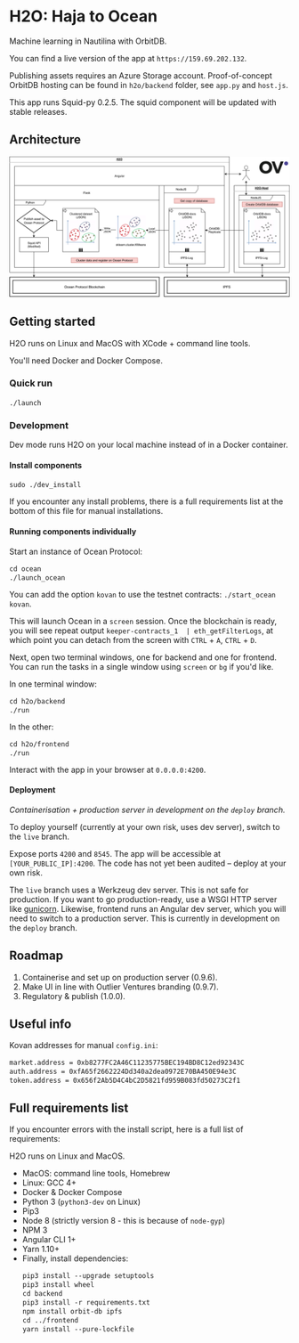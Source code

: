 # H2O: Haja to Ocean

Machine learning in Nautilina with OrbitDB.

You can find a live version of the app at `https://159.69.202.132`.

Publishing assets requires an Azure Storage account.
Proof-of-concept OrbitDB hosting can be found in `h2o/backend` folder, see `app.py` and `host.js`.

This app runs Squid-py 0.2.5. The squid component will be updated with stable releases.

## Architecture

![Architecture Diagram](/images/OceanHaja.png)


## Getting started

H2O runs on Linux and MacOS with XCode + command line tools.

You'll need Docker and Docker Compose.

### Quick run
```
./launch
```

### Development

Dev mode runs H2O on your local machine instead of in a Docker container.

#### Install components

```
sudo ./dev_install
```
If you encounter any install problems, there is a full requirements list at the bottom of this file for manual installations.

#### Running components individually

Start an instance of Ocean Protocol:
```
cd ocean
./launch_ocean
```
You can add the option `kovan` to use the testnet contracts: `./start_ocean kovan`.

This will launch Ocean in a `screen` session. Once the blockchain is ready, you will see repeat output `keeper-contracts_1  | eth_getFilterLogs`, at which point you can detach from the screen with `CTRL` + `A`, `CTRL` + `D`.

Next, open two terminal windows, one for backend and one for frontend. You can run the tasks in a single window using `screen` or `bg` if you'd like.

In one terminal window:
```
cd h2o/backend
./run
```
In the other:
```
cd h2o/frontend
./run
```

Interact with the app in your browser at `0.0.0.0:4200`.


#### Deployment

*Containerisation + production server in development on the `deploy` branch.*

To deploy yourself (currently at your own risk, uses dev server), switch to the `live` branch.

Expose ports `4200` and `8545`.
The app will be accessible at `[YOUR_PUBLIC_IP]:4200`.
The code has not yet been audited – deploy at your own risk.

The `live` branch uses a Werkzeug dev server. This is not safe for production. If you want to go production-ready, use a WSGI HTTP server like [gunicorn](https://gunicorn.org/). Likewise, frontend runs an Angular dev server, which you will need to switch to a production server. This is currently in development on the `deploy` branch.


## Roadmap

1. Containerise and set up on production server (0.9.6).
2. Make UI in line with Outlier Ventures branding (0.9.7).
3. Regulatory & publish (1.0.0).


## Useful info

Kovan addresses for manual `config.ini`:
```
market.address = 0xb8277FC2A46C11235775BEC194BD8C12ed92343C
auth.address = 0xfA65f2662224Dd340a2dea0972E70BA450E94e3C
token.address = 0x656f2Ab5D4C4bC2D5821fd959B083fd50273C2f1
```

## Full requirements list

If you encounter errors with the install script, here is a full list of requirements:

H2O runs on Linux and MacOS.

- MacOS: command line tools, Homebrew
- Linux: GCC 4+
- Docker & Docker Compose
- Python 3 (`python3-dev` on Linux)
- Pip3
- Node 8 (strictly version 8 - this is because of `node-gyp`)
- NPM 3
- Angular CLI 1+
- Yarn 1.10+
- Finally, install dependencies:
    ```
    pip3 install --upgrade setuptools
    pip3 install wheel
    cd backend
    pip3 install -r requirements.txt
    npm install orbit-db ipfs
    cd ../frontend
    yarn install --pure-lockfile
    ```
